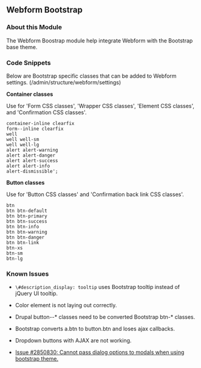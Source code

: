 Webform Bootstrap
-----------------

### About this Module

The Webform Boostrap module help integrate Webform with the Bootstrap base theme.

### Code Snippets

Below are Bootstrap specific classes that can be added to Webform settings. (/admin/structure/webform/settings)

**Container classes**

Use for 'Form CSS classes', 'Wrapper CSS classes', 'Element CSS classes', and 'Confirmation CSS classes'.

```
container-inline clearfix
form--inline clearfix
well
well well-sm
well well-lg
alert alert-warning
alert alert-danger
alert alert-success
alert alert-info
alert-dismissible';
```

**Button classes**

Use for 'Button CSS classes'  and 'Confirmation back link CSS classes'.

```
btn
btn btn-default
btn btn-primary
btn btn-success
btn btn-info
btn btn-warning
btn btn-danger
btn btn-link
btn-xs
btn-sm
btn-lg
```

### Known Issues

- ```\#description_display: tooltip``` uses Bootstrap tooltip instead of jQuery UI tooltip.

- Color element is not laying out correctly.

- Drupal button--* classes need to be converted Bootstrap btn-* classes.

- Bootstrap converts a.btn to button.btn and loses ajax callbacks.

- Dropdown buttons with AJAX are not working.

- [Issue #2850830: Cannot pass dialog options to modals when using bootstrap theme.](https://www.drupal.org/node/2850830)
